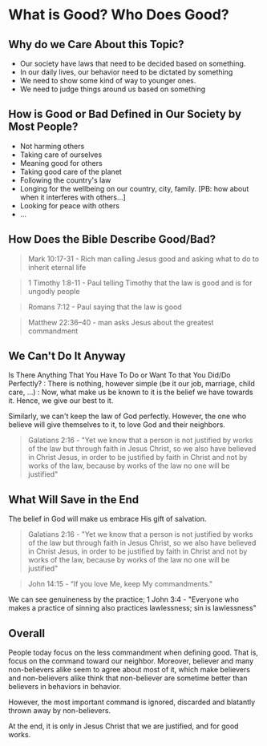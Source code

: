 # What is Good? Who Does Good?

## Why do we Care About this Topic?
- Our society have laws that need to be decided based on something.
- In our daily lives, our behavior need to be dictated by something 
- We need to show some kind of way to younger ones.
- We need to judge things around us based on something 

## How is Good or Bad Defined in Our Society by Most People?
- Not harming others
- Taking care of ourselves 
- Meaning good for others 
- Taking good care of the planet
- Following the country's law
- Longing for the wellbeing on our country, city, family. [PB: how about when it interferes with others...]
- Looking for peace with others
- ...

## How Does the Bible Describe Good/Bad?
> Mark 10:17-31 - Rich man calling Jesus good and asking what to do to inherit eternal life

> 1 Timothy 1:8-11 - Paul telling Timothy that the law is good and is for ungodly people

> Romans 7:12 - Paul saying that the law is good

> Matthew 22:36–40 - man asks Jesus about the greatest commandment

## We Can't Do It Anyway
Is There Anything That You Have To Do or Want To that You Did/Do Perfectly?
: There is nothing, however simple (be it our job, marriage, child care, ...)
: Now, what make us be known to it is the belief we have towards it. Hence, we give our best to it.

Similarly, we can't keep the law of God perfectly. However, the one who believe will give themselves to it, to love God and their neighbors.

> Galatians 2:16 - "Yet we know that a person is not justified by works of the law but through faith in Jesus Christ, so we also have believed in Christ Jesus, in order to be justified by faith in Christ and not by works of the law, because by works of the law no one will be justified"

## What Will Save in the End
The belief in God will make us embrace His gift of salvation.

> Galatians 2:16 - "Yet we know that a person is not justified by works of the law but through faith in Jesus Christ, so we also have believed in Christ Jesus, in order to be justified by faith in Christ and not by works of the law, because by works of the law no one will be justified"

> John 14:15 - “If you love Me, keep My commandments."

We can see genuineness by the practice; 1 John 3:4 - "Everyone who makes a practice of sinning also practices lawlessness; sin is lawlessness"

## Overall 
People today focus on the less commandment when defining good. That is, focus on the command toward our neighbor. 
Moreover, believer and many non-believers alike seem to agree about most of it, which make believers and non-believers alike think that non-believer are sometime better than believers in behaviors in behavior.

However, the most important command is ignored, discarded and blatantly thrown away by non-believers.

At the end, it is only in Jesus Christ that we are justified, and for good works.